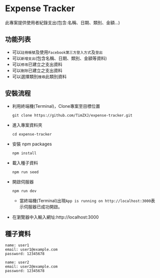 # Expense Tracker
此專案提供使用者紀錄支出(包含:名稱、日期、類別、金額...)

## 功能列表
* 可以`註冊帳號`及使用`Facebook第三方登入方式`及`登出`
* 可以`新增支出`(包含名稱、日期、類別、金額等資料)
* 可以`修改`已建立之支出資料
* 可以`刪除`已建立之支出資料
* 可以選擇類別`搜尋`此類別資料

## 安裝流程
* 利用終端機(Terminal)，Clone專案至目標位置

  ```
  git clone https://github.com/TimZXJ/expense-tracker.git
  ```

* 進入專案資料夾

  ```
  cd expense-tracker
  ```

* 安裝 npm packages

  ```
  npm install
  ```

* 載入種子資料

  ```
  npm run seed
  ```

* 開啟伺服器

  ```
  npm run dev
  ```
  * 當終端機(Terminal)出現`App is running on http://localhost:3000`表示伺服器已成功開啟。

* 在瀏覽器中入輸入網址:http://localhost:3000

## 種子資料
```
name: user1
email: user1@example.com
password: 12345678
```

```
name: user2
email: user2@example.com
password: 12345678
```